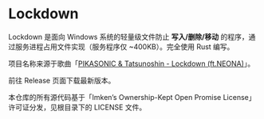 # Lockdown

Lockdown 是面向 Windows 系统的轻量级文件防止 **写入/删除/移动** 的程序，通过服务进程占用文件实现（服务程序仅 ~400KB）。完全使用 Rust 编写。

项目名称来源于歌曲「[PIKASONIC & Tatsunoshin - Lockdown (ft.NEONA)](https://www.youtube.com/watch?v=VyOVykOzvoE)」。

前往 Release 页面下载最新版本。

本仓库的所有源代码基于「Imken’s Ownership-Kept Open Promise License」许可证分发，见根目录下的 LICENSE 文件。
